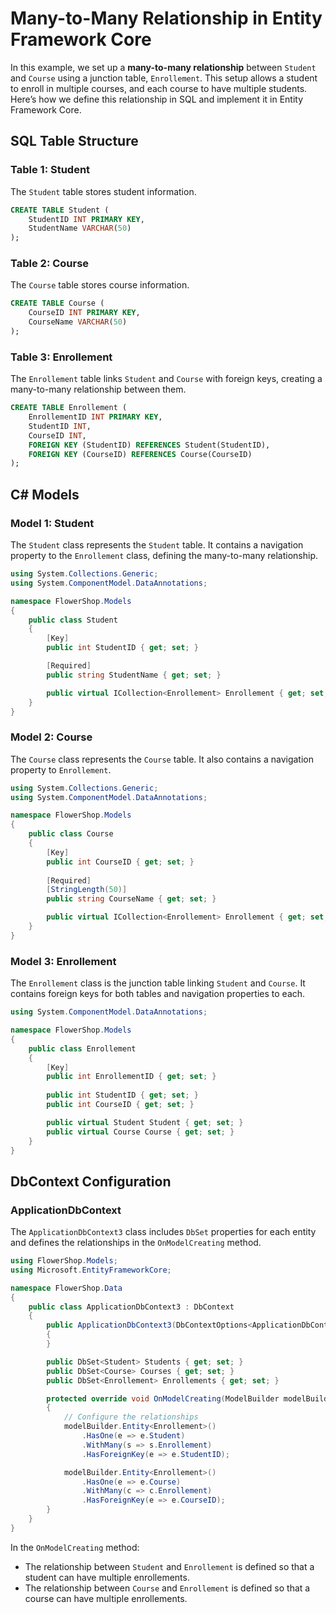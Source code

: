 # Many-to-Many Relationship in Entity Framework Core

In this example, we set up a **many-to-many relationship** between `Student` and `Course` using a junction table, `Enrollement`. This setup allows a student to enroll in multiple courses, and each course to have multiple students. Here’s how we define this relationship in SQL and implement it in Entity Framework Core.

## SQL Table Structure

### Table 1: Student
The `Student` table stores student information.

```sql
CREATE TABLE Student (
    StudentID INT PRIMARY KEY,
    StudentName VARCHAR(50)
);
```

### Table 2: Course
The `Course` table stores course information.

```sql
CREATE TABLE Course (
    CourseID INT PRIMARY KEY,
    CourseName VARCHAR(50)
);
```

### Table 3: Enrollement
The `Enrollement` table links `Student` and `Course` with foreign keys, creating a many-to-many relationship between them.

```sql
CREATE TABLE Enrollement (
    EnrollementID INT PRIMARY KEY,
    StudentID INT,
    CourseID INT,
    FOREIGN KEY (StudentID) REFERENCES Student(StudentID),
    FOREIGN KEY (CourseID) REFERENCES Course(CourseID)
);
```

## C# Models

### Model 1: Student
The `Student` class represents the `Student` table. It contains a navigation property to the `Enrollement` class, defining the many-to-many relationship.

```csharp
using System.Collections.Generic;
using System.ComponentModel.DataAnnotations;

namespace FlowerShop.Models
{
    public class Student
    {
        [Key]
        public int StudentID { get; set; }

        [Required]
        public string StudentName { get; set; }

        public virtual ICollection<Enrollement> Enrollement { get; set; }
    }
}
```

### Model 2: Course
The `Course` class represents the `Course` table. It also contains a navigation property to `Enrollement`.

```csharp
using System.Collections.Generic;
using System.ComponentModel.DataAnnotations;

namespace FlowerShop.Models
{
    public class Course
    {
        [Key]
        public int CourseID { get; set; }
        
        [Required]
        [StringLength(50)]
        public string CourseName { get; set; }

        public virtual ICollection<Enrollement> Enrollement { get; set; }
    }
}
```

### Model 3: Enrollement
The `Enrollement` class is the junction table linking `Student` and `Course`. It contains foreign keys for both tables and navigation properties to each.

```csharp
using System.ComponentModel.DataAnnotations;

namespace FlowerShop.Models
{
    public class Enrollement
    {
        [Key]
        public int EnrollementID { get; set; }
        
        public int StudentID { get; set; }
        public int CourseID { get; set; }

        public virtual Student Student { get; set; }
        public virtual Course Course { get; set; }
    }
}
```

## DbContext Configuration

### ApplicationDbContext
The `ApplicationDbContext3` class includes `DbSet` properties for each entity and defines the relationships in the `OnModelCreating` method.

```csharp
using FlowerShop.Models;
using Microsoft.EntityFrameworkCore;

namespace FlowerShop.Data
{
    public class ApplicationDbContext3 : DbContext
    {
        public ApplicationDbContext3(DbContextOptions<ApplicationDbContext3> options) : base(options)
        {
        }

        public DbSet<Student> Students { get; set; }
        public DbSet<Course> Courses { get; set; }
        public DbSet<Enrollement> Enrollements { get; set; }

        protected override void OnModelCreating(ModelBuilder modelBuilder)
        {
            // Configure the relationships
            modelBuilder.Entity<Enrollement>()
                .HasOne(e => e.Student)
                .WithMany(s => s.Enrollement)
                .HasForeignKey(e => e.StudentID);

            modelBuilder.Entity<Enrollement>()
                .HasOne(e => e.Course)
                .WithMany(c => c.Enrollement)
                .HasForeignKey(e => e.CourseID);
        }
    }
}
```

In the `OnModelCreating` method:
- The relationship between `Student` and `Enrollement` is defined so that a student can have multiple enrollements.
- The relationship between `Course` and `Enrollement` is defined so that a course can have multiple enrollements.
